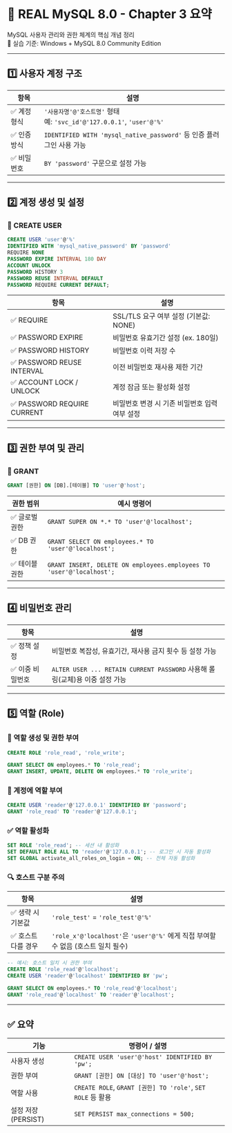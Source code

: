 # 📘 REAL MySQL 8.0 - Chapter 3 요약

MySQL 사용자 관리와 권한 체계의 핵심 개념 정리  
🔐 실습 기준: Windows + MySQL 8.0 Community Edition

---

## 1️⃣ 사용자 계정 구조

| 항목       | 설명                                                                |
|------------|---------------------------------------------------------------------|
| ✅ 계정 형식 | `'사용자명'@'호스트명'` 형태<br>예: `'svc_id'@'127.0.0.1'`, `'user'@'%'` |
| ✅ 인증 방식 | `IDENTIFIED WITH 'mysql_native_password'` 등 인증 플러그인 사용 가능     |
| ✅ 비밀번호 | `BY 'password'` 구문으로 설정 가능                                 |

---

## 2️⃣ 계정 생성 및 설정

### 🔧 CREATE USER

```sql
CREATE USER 'user'@'%'
IDENTIFIED WITH 'mysql_native_password' BY 'password'
REQUIRE NONE
PASSWORD EXPIRE INTERVAL 180 DAY
ACCOUNT UNLOCK
PASSWORD HISTORY 3
PASSWORD REUSE INTERVAL DEFAULT
PASSWORD REQUIRE CURRENT DEFAULT;
```

| 항목                        | 설명                                                                 |
|-----------------------------|----------------------------------------------------------------------|
| ✅ REQUIRE                  | SSL/TLS 요구 여부 설정 (기본값: NONE)                               |
| ✅ PASSWORD EXPIRE          | 비밀번호 유효기간 설정 (ex. 180일)                                  |
| ✅ PASSWORD HISTORY         | 비밀번호 이력 저장 수                                               |
| ✅ PASSWORD REUSE INTERVAL  | 이전 비밀번호 재사용 제한 기간                                       |
| ✅ ACCOUNT LOCK / UNLOCK    | 계정 잠금 또는 활성화 설정                                          |
| ✅ PASSWORD REQUIRE CURRENT | 비밀번호 변경 시 기존 비밀번호 입력 여부 설정                       |

---

## 3️⃣ 권한 부여 및 관리

### 🔐 GRANT

```sql
GRANT [권한] ON [DB].[테이블] TO 'user'@'host';
```

| 권한 범위     | 예시 명령어                                                                 |
|----------------|------------------------------------------------------------------------------|
| ✅ 글로벌 권한 | `GRANT SUPER ON *.* TO 'user'@'localhost';`                                  |
| ✅ DB 권한     | `GRANT SELECT ON employees.* TO 'user'@'localhost';`                         |
| ✅ 테이블 권한 | `GRANT INSERT, DELETE ON employees.employees TO 'user'@'localhost';`         |

---

## 4️⃣ 비밀번호 관리

| 항목           | 설명                                                                           |
|----------------|--------------------------------------------------------------------------------|
| ✅ 정책 설정     | 비밀번호 복잡성, 유효기간, 재사용 금지 횟수 등 설정 가능                          |
| ✅ 이중 비밀번호 | `ALTER USER ... RETAIN CURRENT PASSWORD` 사용해 롤링(교체)용 이중 설정 가능             |

---

## 5️⃣ 역할 (Role)

### 🧩 역할 생성 및 권한 부여

```sql
CREATE ROLE 'role_read', 'role_write';

GRANT SELECT ON employees.* TO 'role_read';
GRANT INSERT, UPDATE, DELETE ON employees.* TO 'role_write';
```

### 👤 계정에 역할 부여

```sql
CREATE USER 'reader'@'127.0.0.1' IDENTIFIED BY 'password';
GRANT 'role_read' TO 'reader'@'127.0.0.1';
```

### ✅ 역할 활성화

```sql
SET ROLE 'role_read'; -- 세션 내 활성화
SET DEFAULT ROLE ALL TO 'reader'@'127.0.0.1'; -- 로그인 시 자동 활성화
SET GLOBAL activate_all_roles_on_login = ON; -- 전체 자동 활성화
```

### 🔍 호스트 구분 주의

| 항목                   | 설명                                                                 |
|------------------------|----------------------------------------------------------------------|
| ✅ 생략 시 기본값        | `'role_test'` = `'role_test'@'%'`                                     |
| ✅ 호스트 다를 경우      | `'role_x'@'localhost'`은 `'user'@'%'` 에게 직접 부여할 수 없음 (호스트 일치 필수) |

```sql
-- 예시: 호스트 일치 시 권한 부여
CREATE ROLE 'role_read'@'localhost';
CREATE USER 'reader'@'localhost' IDENTIFIED BY 'pw';

GRANT SELECT ON employees.* TO 'role_read'@'localhost';
GRANT 'role_read'@'localhost' TO 'reader'@'localhost';
```

---

## ✅ 요약

| 기능             | 명령어 / 설명                                                  |
|------------------|----------------------------------------------------------------|
| 사용자 생성        | `CREATE USER 'user'@'host' IDENTIFIED BY 'pw';`              |
| 권한 부여         | `GRANT [권한] ON [대상] TO 'user'@'host';`                    |
| 역할 사용         | `CREATE ROLE`, `GRANT [권한] TO 'role'`, `SET ROLE` 등 활용    |
| 설정 저장 (PERSIST) | `SET PERSIST max_connections = 500;`                         |
